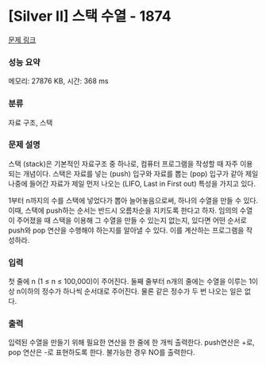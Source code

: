 # [Silver II] 스택 수열 - 1874 

[문제 링크](https://www.acmicpc.net/problem/1874) 

### 성능 요약

메모리: 27876 KB, 시간: 368 ms

### 분류

자료 구조, 스택

### 문제 설명

<p>스택 (stack)은 기본적인 자료구조 중 하나로, 컴퓨터 프로그램을 작성할 때 자주 이용되는 개념이다. 스택은 자료를 넣는 (push) 입구와 자료를 뽑는 (pop) 입구가 같아 제일 나중에 들어간 자료가 제일 먼저 나오는 (LIFO, Last in First out) 특성을 가지고 있다.</p>

<p>1부터 n까지의 수를 스택에 넣었다가 뽑아 늘어놓음으로써, 하나의 수열을 만들 수 있다. 이때, 스택에 push하는 순서는 반드시 오름차순을 지키도록 한다고 하자. 임의의 수열이 주어졌을 때 스택을 이용해 그 수열을 만들 수 있는지 없는지, 있다면 어떤 순서로 push와 pop 연산을 수행해야 하는지를 알아낼 수 있다. 이를 계산하는 프로그램을 작성하라.</p>

### 입력 

 <p>첫 줄에 n (1 ≤ n ≤ 100,000)이 주어진다. 둘째 줄부터 n개의 줄에는 수열을 이루는 1이상 n이하의 정수가 하나씩 순서대로 주어진다. 물론 같은 정수가 두 번 나오는 일은 없다.</p>

### 출력 

 <p>입력된 수열을 만들기 위해 필요한 연산을 한 줄에 한 개씩 출력한다. push연산은 +로, pop 연산은 -로 표현하도록 한다. 불가능한 경우 NO를 출력한다.</p>

